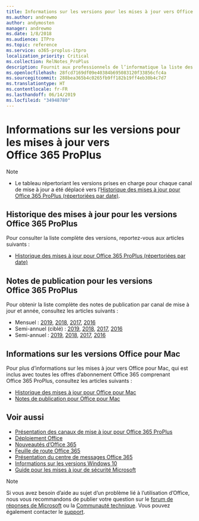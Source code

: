 ```yaml
---
title: Informations sur les versions pour les mises à jour vers Office 365 ProPlus
ms.author: andrewmo
author: andymosten
manager: andrewmo
ms.date: 1/8/2018
ms.audience: ITPro
ms.topic: reference
ms.service: o365-proplus-itpro
localization_priority: Critical
ms.collection: RelNotes_ProPlus
description: Fournit aux professionnels de l’informatique la liste des dernières versions d’Office 365 ProPlus pour chaque canal de mise à jour et des liens vers des notes de publication et l’historique des mises à jour
ms.openlocfilehash: 28fcd7169df09e40384b695083120f33856cfc4a
ms.sourcegitcommit: 288bea365b4c0265fb9ff182b19ff4eb30b4c7d7
ms.translationtype: HT
ms.contentlocale: fr-FR
ms.lasthandoff: 06/14/2019
ms.locfileid: "34948780"
---
```

# <a name="release-information-for-updates-to-office-365-proplus"></a>Informations sur les versions pour les mises à jour vers Office 365 ProPlus

> [!NOTE]
> - Le tableau répertoriant les versions prises en charge pour chaque canal de mise à jour a été déplacé vers l’[Historique des mises à jour pour Office 365 ProPlus (répertoriées par date)](update-history-office365-proplus-by-date.md).



## <a name="update-history-for-office-365-proplus-releases"></a>Historique des mises à jour pour les versions Office 365 ProPlus

Pour consulter la liste complète des versions, reportez-vous aux articles suivants :
 - [Historique des mises à jour pour Office 365 ProPlus (répertoriées par date)](update-history-office365-proplus-by-date.md)

## <a name="release-notes-for-office-365-proplus-releases"></a>Notes de publication pour les versions Office 365 ProPlus

Pour obtenir la liste complète des notes de publication par canal de mise à jour et année, consultez les articles suivants :
 - Mensuel : [2019](monthly-channel-2019.md), [2018](monthly-channel-2018.md), [2017](monthly-channel-2017.md), [2016](monthly-channel-2016.md)
 - Semi-annuel (ciblé) : [2019](semi-annual-channel-targeted-2019.md), [2018](semi-annual-channel-targeted-2018.md), [2017](semi-annual-channel-targeted-2017.md), [2016](semi-annual-channel-targeted-2016.md)
 - Semi-annuel : [2019](semi-annual-channel-2019.md), [2018](semi-annual-channel-2018.md), [2017](semi-annual-channel-2017.md), [2016](semi-annual-channel-2016.md)

## <a name="office-for-mac-release-information"></a>Informations sur les versions Office pour Mac

Pour plus d’informations sur les mises à jour vers Office pour Mac, qui est inclus avec toutes les offres d’abonnement Office 365 comprenant Office 365 ProPlus, consultez les articles suivants :
 - [Historique des mises à jour pour Office pour Mac](update-history-office-for-mac.md)
 - [Notes de publication pour Office pour Mac](release-notes-office-for-mac.md)


## <a name="related-topics"></a>Voir aussi

- [Présentation des canaux de mise à jour pour Office 365 ProPlus](https://docs.microsoft.com/DeployOffice/overview-of-update-channels-for-office-365-proplus)
- [Déploiement Office](https://docs.microsoft.com/deployoffice/)
- [Nouveautés d’Office 365](https://support.office.com/article/95c8d81d-08ba-42c1-914f-bca4603e1426)
- [Feuille de route Office 365](https://products.office.com/business/office-365-roadmap)
- [Présentation du centre de messages Office 365](https://support.office.com/article/38fb3333-bfcc-4340-a37b-deda509c2093)
- [Informations sur les versions Windows 10](https://www.microsoft.com/itpro/windows-10/release-information)
- [Guide pour les mises à jour de sécurité Microsoft](https://portal.msrc.microsoft.com/)

> [!NOTE]
> Si vous avez besoin d’aide au sujet d’un problème lié à l’utilisation d’Office, nous vous recommandons de publier votre question sur le [forum de réponses de Microsoft](https://answers.microsoft.com/) ou la [Communauté technique](https://techcommunity.microsoft.com/). Vous pouvez également contacter le [support](https://support.microsoft.com/contactus).
